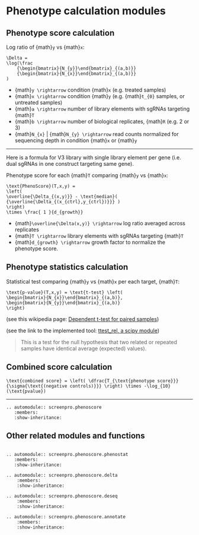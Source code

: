 # Phenotype calculation modules

## Phenotype score calculation

Log ratio of {math}`y` vs {math}`x`:

```{math}
\Delta =
\log(\frac
    {\begin{bmatrix}{N_{y}}\end{bmatrix}_{(a,b)}}
    {\begin{bmatrix}{N_{x}}\end{bmatrix}_{(a,b)}}
)
```

-   {math}`y \rightarrow` condition {math}`x` (e.g. treated samples)
-   {math}`x \rightarrow` condition {math}`y` (e.g. {math}`t_{0}` samples, or untreated samples)
-   {math}`a \rightarrow` number of library elements with sgRNAs targeting {math}`T`
-   {math}`b \rightarrow` number of biological replicates, {math}`R` (e.g. 2 or 3)
-   {math}`N_{x}` \| {math}`N_{y} \rightarrow` read counts normalized for sequencing
    depth in condition {math}`x` or {math}`y`

___

Here is a formula for V3 library with single library element per gene
(i.e. dual sgRNAs in one construct targeting same gene).

Phenotype score for each {math}`T` comparing {math}`y` vs {math}`x`:

```{math}
\text{PhenoScore}(T,x,y) =
\left(
\overline{\Delta_{(x,y)}} - \text{median}( {\overline{\Delta_{(x_{ctrl},y_{ctrl})}}} )
\right)
\times \frac{ 1 }{d_{growth}}
```

-   {math}`\overline{\Delta(x,y)} \rightarrow` log ratio averaged across
    replicates
-   {math}`T \rightarrow` library elements with sgRNAs targeting {math}`T`
-   {math}`d_{growth} \rightarrow` growth factor to normalize the phenotype
    score.

## Phenotype statistics calculation

Statistical test comparing {math}`y` vs {math}`x` per each target, {math}`T`:

```{math}
\text{p-value}(T,x,y) = \text{t-test} \left(
\begin{bmatrix}{N_{x}}\end{bmatrix}_{(a,b)},
\begin{bmatrix}{N_{y}}\end{bmatrix}_{(a,b)}
\right)
```

(see this wikipedia page: [Dependent t-test for paired
samples](https://en.wikipedia.org/wiki/Student%27s_t-test#Dependent_t-test_for_paired_samples))

(see the link to the implemented tool: [ttest_rel, a scipy
module](https://docs.scipy.org/doc/scipy/reference/generated/scipy.stats.ttest_rel.html))

> This is a test for the null hypothesis that two related or repeated
> samples have identical average (expected) values).

## Combined score calculation

```{math}
\text{combined score} = \left( \dfrac{T_{\text{phenotype score}}}{\sigma{\text{(negative controls)}}} \right) \times -\log_{10}(\text{pvalue})
```

___

```{eval-rst}
.. automodule:: screenpro.phenoscore
   :members:
   :show-inheritance:

```

## Other related modules and functions

```{eval-rst}

.. automodule:: screenpro.phenoscore.phenostat
   :members:
   :show-inheritance:

.. automodule:: screenpro.phenoscore.delta
    :members:
    :show-inheritance:

.. automodule:: screenpro.phenoscore.deseq
    :members:
    :show-inheritance:

.. automodule:: screenpro.phenoscore.annotate
    :members:
    :show-inheritance:

```
